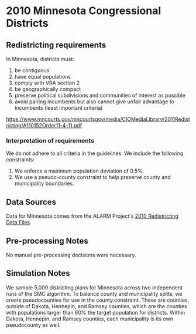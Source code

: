 # 2010 Minnesota Congressional Districts

## Redistricting requirements
In Minnesota, districts must:

1. be contiguous
2. have equal populations
3. comply with VRA section 2
4. be geographically compact
5. preserve political subdivisions and communities of interest as possible 
6. avoid pairing incumbents but also cannot give unfair advantage to incumbents (least important criteria)

https://www.mncourts.gov/mncourtsgov/media/CIOMediaLibrary/2011Redistricting/A110152Order11-4-11.pdf

### Interpretation of requirements
We do not adhere to all criteria in the guidelines. We include the following constraints:

1. We enforce a maximum population deviation of 0.5%. 
2. We use a pseudo-county constraint to help preserve county and municipality boundaries.

## Data Sources
Data for Minnesota comes from the ALARM Project's [2010 Redistricting Data Files](https://alarm-redist.github.io/posts/2021-08-10-census-2020/).

## Pre-processing Notes
No manual pre-processing decisions were necessary.

## Simulation Notes
We sample 5,000 districting plans for Minnesota across two independent runs of the SMC algorithm.
To balance county and municipality splits, we create pseudocounties for use in the county constraint.
These are counties, outside of Dakota, Hennepin, and Ramsey counties, which are the counties with populations larger than 60% the target population for districts. Within Dakota, Hennepin, and Ramsey counties, each municipality is its own pseudocounty as well.
